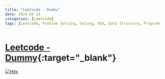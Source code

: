 ```yaml
---
title: "Leetcode - Dummy"
date: 2024-04-14
categories: [Leetcode]
tags: [Leetcode, Problem Solving, Golang, DSA, Data Structure, Programming, Algorithm]
---
```



# [Leetcode - Dummy](https://leetcode.com/problems/two-sum/description/){:target="_blank"}
[![Hits](https://hits.sh/mahinops.github.io/posts/leetcode-two-sum.svg)](https://hits.sh/mahinops.github.io/posts/leetcode-two-sum/)
